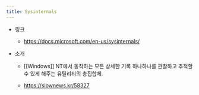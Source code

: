 ```yaml
---
title: Sysinternals
---
```


- 링크
	 - https://docs.microsoft.com/en-us/sysinternals/

- 소개
	 - [[Windows]] NT에서 동작하는 모든 상세한 기록 하나하나를 관찰하고 추적할 수 있게 해주는 유틸리티의 총집합체. 

	 - https://slownews.kr/58327
